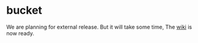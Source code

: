 # bucket
We are planning for external release. But it will take some time, The [wiki](https://github.com/getbucket/bucket/wiki) is now ready.
